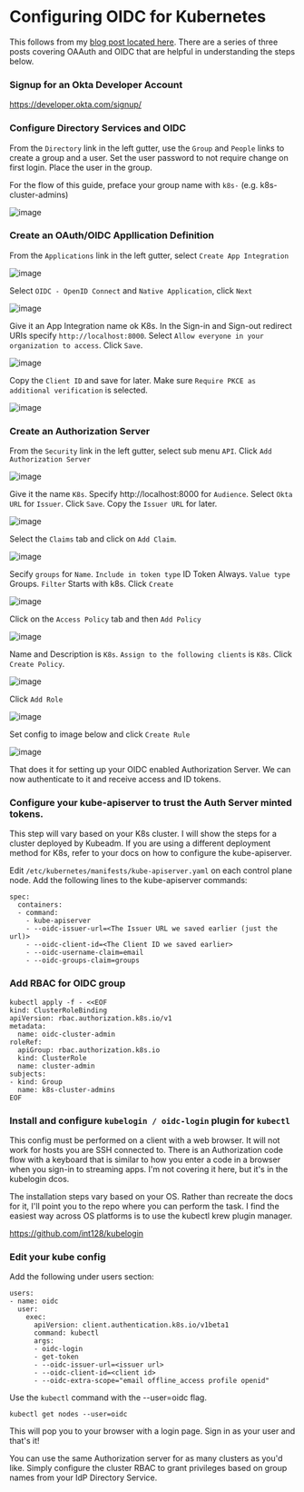# Configuring OIDC for Kubernetes


This follows from my [blog post located here](https://vrelevant.net/oidc-devops-and-sre-level-part-3/). There are a series of three posts covering OAAuth and OIDC that are helpful 
in understanding the steps below.

### Signup for an Okta Developer Account

https://developer.okta.com/signup/

### Configure Directory Services and OIDC

From the `Directory` link in the left gutter, use the `Group` and `People` links to create a group and a user. Set the user password 
to not require change on first login. Place the user in the group.

For the flow of this guide, preface your group name with `k8s-` (e.g. k8s-cluster-admins)

![image](https://user-images.githubusercontent.com/45366367/232320134-f70a913d-5eb6-4251-a0b6-d284d245f2a7.png)

### Create an OAuth/OIDC Appllication Definition

From the `Applications` link in the left gutter, select `Create App Integration`

![image](https://user-images.githubusercontent.com/45366367/232320740-4d5780df-5ffa-482c-a5fd-542fefb1fcbb.png)

Select `OIDC - OpenID Connect` and `Native Application`, click `Next`

![image](https://user-images.githubusercontent.com/45366367/232320814-ea9b763a-71a7-485b-8b6c-d2351de850cb.png)

Give it an App Integration name ok K8s. In the Sign-in and Sign-out redirect URIs specify `http://localhost:8000`. Select `Allow everyone in your organization to access`. Click `Save`.

![image](https://user-images.githubusercontent.com/45366367/232321245-279a46f1-bc6d-4923-a7d5-b2ed89d9b693.png)

Copy the `Client ID` and save for later. Make sure `Require PKCE as additional verification` is selected.

![image](https://user-images.githubusercontent.com/45366367/232321348-b3da067e-3f58-4baf-8da6-6d573ae7c591.png)

### Create an Authorization Server

From the `Security` link in the left gutter, select sub menu `API`. Click `Add Authorization Server`

![image](https://user-images.githubusercontent.com/45366367/232321528-ed786930-ae62-41ae-bf6a-981fa1afbce9.png)

Give it the name `K8s`. Specify http://localhost:8000 for `Audience`. Select `Okta URL` for `Issuer`. Click `Save`. 
Copy the `Issuer URL` for later.

![image](https://user-images.githubusercontent.com/45366367/232322126-e3278d1b-d255-4213-8034-e3d4a39be62c.png)

Select the `Claims` tab and click on `Add Claim`.

![image](https://user-images.githubusercontent.com/45366367/232322328-3a2d4e3e-c145-495b-8f14-0fccf70c6b16.png)

Secify `groups` for `Name`. `Include in token type` ID Token Always. `Value type` Groups. `Filter` Starts with k8s. Click `Create`

![image](https://user-images.githubusercontent.com/45366367/232322614-473a1fe8-d5f9-4f4a-930c-a58fc2fc3e9c.png)


Click on the `Access Policy` tab and then `Add Policy`

![image](https://user-images.githubusercontent.com/45366367/232322863-365a55b3-86b9-47cd-9786-82fea6d1ac78.png)

Name and Description is `K8s`. `Assign to the following clients` is `K8s`. Click `Create Policy`.

![image](https://user-images.githubusercontent.com/45366367/232323076-3e218ed8-c389-4905-897c-5dcbbe5332ac.png)

Click `Add Role`

![image](https://user-images.githubusercontent.com/45366367/232323133-3a820b71-c845-45c1-b7b3-4c83a9240995.png)

Set config to image below and click `Create Rule`

![image](https://user-images.githubusercontent.com/45366367/232323322-e35e8a69-7b6b-4965-9dde-1fa897908374.png)


That does it for setting up your OIDC enabled Authorization Server. We can now authenticate to it and receive access and ID tokens.

### Configure your kube-apiserver to trust the Auth Server minted tokens.

This step will vary based on your K8s cluster. I will show the steps for a cluster deployed by Kubeadm. If you are using a different 
deployment method for K8s, refer to your docs on how to configure the kube-apiserver.

Edit `/etc/kubernetes/manifests/kube-apiserver.yaml` on each control plane node. Add the following lines to the kube-apiserver commands:

```console
spec:
  containers:
  - command:
    - kube-apiserver
    - --oidc-issuer-url=<The Issuer URL we saved earlier (just the url)>
    - --oidc-client-id=<The Client ID we saved earlier>
    - --oidc-username-claim=email
    - --oidc-groups-claim=groups
```

### Add RBAC for OIDC group

```console
kubectl apply -f - <<EOF
kind: ClusterRoleBinding
apiVersion: rbac.authorization.k8s.io/v1
metadata:
  name: oidc-cluster-admin
roleRef:
  apiGroup: rbac.authorization.k8s.io
  kind: ClusterRole
  name: cluster-admin
subjects:
- kind: Group
  name: k8s-cluster-admins
EOF
```

### Install and configure `kubelogin / oidc-login` plugin for `kubectl`

This config must be performed on a client with a web browser. It will not work for hosts you are SSH connected to. There 
is an Authorization code flow with a keyboard that is similar to how you enter a code in a browser when you sign-in to 
streaming apps. I'm not covering it here, but it's in the kubelogin dcos.


The installation steps vary based on your OS. Rather than recreate the docs for it, I'll point you to the 
repo where you can perform the task. I find the easiest way across OS platforms is to use the kubectl krew 
plugin manager.

https://github.com/int128/kubelogin

### Edit your kube config 

Add the following under users section:

```console
users:
- name: oidc
  user:
    exec:
      apiVersion: client.authentication.k8s.io/v1beta1
      command: kubectl
      args:
      - oidc-login
      - get-token
      - --oidc-issuer-url=<issuer url>
      - --oidc-client-id=<client id>
      - --oidc-extra-scope="email offline_access profile openid"
```

Use the `kubectl` command with the --user=oidc flag.

```
kubectl get nodes --user=oidc
```

This will pop you to your browser with a login page. Sign in as your user and that's it!

You can use the same Authorization server for as many clusters as you'd like. Simply configure the cluster RBAC to grant 
privileges based on group names from your IdP Directory Service. 
